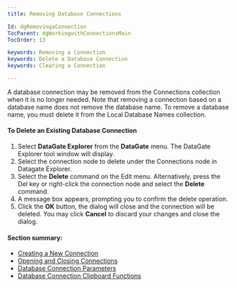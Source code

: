 ```yaml
---
title: Removing Database Connections

Id: dgRemovingaConnection
TocParent: dgWorkingwithConnectionsMain
TocOrder: 13

keywords: Removing a Connection
keywords: Delete a Database Connection 
keywords: Clearing a Connection

---
```


A database connection may be removed from the Connections collection when it is no longer needed. Note that removing a connection based on a database name does not remove the database name. To remove a database name, you must delete it from the Local Database Names collection.

#### To Delete an Existing Database Connection

1. Select **DataGate Explorer**  from the **DataGate**  menu. The DataGate Explorer tool
				window will display.
2. Select the connection node to delete under the Connections node in Datagate Explorer.
3. Select the **Delete**  command on the Edit menu. Alternatively, press the Del key or
				right-click the connection node and select the **Delete**  command.
4. A message box appears, prompting you to confirm the delete operation.
5. Click the **OK**  button, the dialog will close and the connection will 
				be deleted. You may click **Cancel**  to discard your changes and close the dialog.

#### Section summary:

- [Creating a New Connection](dgCreatingNewConnection.html)
- [Opening and Closing Connections](dgOpeningandClosingConnections.html)
- [Database Connection Parameters](dgDatabaseConnectionParameters.html)
- [Database Connection Clipboard Functions](dgConnectionClipboard.html)

